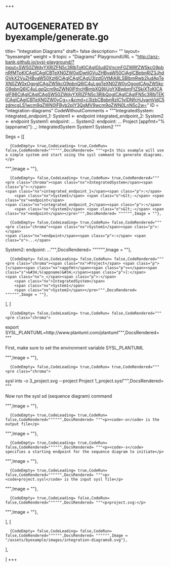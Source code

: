 +++
# AUTOGENERATED BY byexample/generate.go
title= "Integration Diagrams"
draft= false
description= ""
layout= "byexample"
weight = 9
topic = "Diagrams"
PlaygroundURL = "http://anz-bank.github.io/sysl-playground/?input=SW50ZWdyYXRlZFN5c3RlbToKICAgIGludGVncmF0ZWRfZW5kcG9pbnRfMToKICAgICAgICBTeXN0ZW0xIDwtIGVuZHBvaW50CiAgICBpbnRlZ3JhdGVkX2VuZHBvaW50XzI6CiAgICAgICAgU3lzdGVtMiA8LSBlbmRwb2ludApTeXN0ZW0xOgogICAgZW5kcG9pbnQ6IC4uLgpTeXN0ZW0yOgogICAgZW5kcG9pbnQ6IC4uLgpQcm9qZWN0IFthcHBmbXQ9IiUoYXBwbmFtZSkiXToKICAgIF86CiAgICAgICAgSW50ZWdyYXRlZFN5c3RlbQogICAgICAgIFN5c3RlbTEKICAgICAgICBTeXN0ZW0yCg==&cmd=c3lzbCBpbnRzIC1vIDNfcHJvamVjdC5zdmcgLS1wcm9qZWN0IFByb2plY3QgMV9wcm9qZWN0LnN5c2w="
ID = "integration-diagrams"
CodeWithoutComments = """IntegratedSystem:
    integrated_endpoint_1:
        System1 <- endpoint
    integrated_endpoint_2:
        System2 <- endpoint
System1:
    endpoint: ...
System2:
    endpoint: ...
Project [appfmt="%(appname)"]:
    _:
        IntegratedSystem
        System1
        System2
"""

Segs = [[
  
      {CodeEmpty= true,CodeLeading= true,CodeRun= false,CodeRendered="""""",DocsRendered= """<p>In this example will use a simple system and start using the sysl command to generate diagrams.</p>
""",Image = ""},

      {CodeEmpty= false,CodeLeading= true,CodeRun= true,CodeRendered="""<pre class="chroma"><span class="nx">IntegratedSystem</span><span class="p">:</span>
    <span class="nx">integrated_endpoint_1</span><span class="p">:</span>
        <span class="nx">System1</span> <span class="o">&lt;-</span> <span class="nx">endpoint</span>
    <span class="nx">integrated_endpoint_2</span><span class="p">:</span>
        <span class="nx">System2</span> <span class="o">&lt;-</span> <span class="nx">endpoint</span></pre>""",DocsRendered= """""",Image = ""},

      {CodeEmpty= false,CodeLeading= true,CodeRun= false,CodeRendered="""<pre class="chroma"><span class="nx">System1</span><span class="p">:</span>
    <span class="nx">endpoint</span><span class="p">:</span> <span class="o">...</span>
<span class="nx">System2</span><span class="p">:</span>
    <span class="nx">endpoint</span><span class="p">:</span> <span class="o">...</span></pre>""",DocsRendered= """""",Image = ""},

      {CodeEmpty= false,CodeLeading= false,CodeRun= false,CodeRendered="""<pre class="chroma"><span class="nx">Project</span> <span class="p">[</span><span class="nx">appfmt</span><span class="p">=</span><span class="s">&#34;%(appname)&#34;</span><span class="p">]:</span>
    <span class="nx">_</span><span class="p">:</span>
        <span class="nx">IntegratedSystem</span>
        <span class="nx">System1</span>
        <span class="nx">System2</span></pre>""",DocsRendered= """""",Image = ""},


],
[
  
      {CodeEmpty= false,CodeLeading= true,CodeRun= false,CodeRendered="""<pre class="chroma">
<span class="nx">export</span> <span class="nx">SYSL_PLANTUML</span><span class="p">=</span><span class="nx">http</span><span class="p">:</span><span class="o">//</span><span class="nx">www</span><span class="p">.</span><span class="nx">plantuml</span><span class="p">.</span><span class="nx">com</span><span class="o">/</span><span class="nx">plantuml</span></pre>""",DocsRendered= """<p>First, make sure to set the environment variable SYSL_PLANTUML</p>
""",Image = ""},

      {CodeEmpty= false,CodeLeading= true,CodeRun= true,CodeRendered="""<pre class="chroma">
<span class="nx">sysl</span> <span class="nx">ints</span> <span class="o">-</span><span class="nx">o</span> <span class="mi">3</span><span class="nx">_project</span><span class="p">.</span><span class="nx">svg</span> <span class="o">--</span><span class="nx">project</span> <span class="nx">Project</span> <span class="mi">1</span><span class="nx">_project</span><span class="p">.</span><span class="nx">sysl</span></pre>""",DocsRendered= """<p>Now run the sysl sd (sequence diagram) command</p>
""",Image = ""},

      {CodeEmpty= true,CodeLeading= true,CodeRun= false,CodeRendered="""""",DocsRendered= """<p><code>-o</code> is the output file</p>
""",Image = ""},

      {CodeEmpty= true,CodeLeading= true,CodeRun= false,CodeRendered="""""",DocsRendered= """<p><code>-s</code> specifies a starting endpoint for the sequence diagram to initiate</p>
""",Image = ""},

      {CodeEmpty= true,CodeLeading= true,CodeRun= false,CodeRendered="""""",DocsRendered= """<p><code>project.sysl</code> is the input sysl file</p>
""",Image = ""},

      {CodeEmpty= true,CodeLeading= false,CodeRun= false,CodeRendered="""""",DocsRendered= """<p>project.svg:</p>
""",Image = ""},


],
[
  
      {CodeEmpty= false,CodeLeading= false,CodeRun= false,CodeRendered="""""",DocsRendered= """""",Image = "/assets/byexample/images/integration-diagrams8.svg"},


],

]
+++


